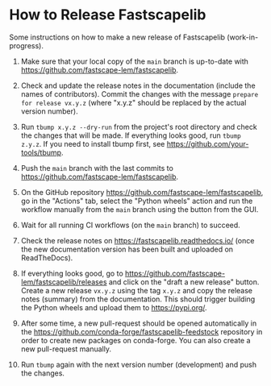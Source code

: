 # How to Release Fastscapelib

Some instructions on how to make a new release of Fastscapelib
(work-in-progress).

1. Make sure that your local copy of the ``main`` branch is up-to-date with
   https://github.com/fastscape-lem/fastscapelib.

2. Check and update the release notes in the documentation (include the names of
   contributors). Commit the changes with the message ``prepare for release
   vx.y.z`` (where "x.y.z" should be replaced by the actual version number).

3. Run ``tbump x.y.z --dry-run`` from the project's root directory and check the
   changes that will be made. If everything looks good, run ``tbump z.y.z``. If
   you need to install tbump first, see https://github.com/your-tools/tbump.

4. Push the ``main`` branch with the last commits to
   https://github.com/fastscape-lem/fastscapelib.

5. On the GitHub repository https://github.com/fastscape-lem/fastscapelib,
   go in the "Actions" tab, select the "Python wheels" action and run the
   workflow manually from the ``main`` branch using the button from the GUI.

6. Wait for all running CI workflows (on the ``main`` branch) to succeed.

7. Check the release notes on https://fastscapelib.readthedocs.io/ (once the new
   documentation version has been built and uploaded on ReadTheDocs).

8. If everything looks good, go to
   https://github.com/fastscape-lem/fastscapelib/releases and click on the
   "draft a new release" button. Create a new release ``vx.y.z`` using the tag
   ``x.y.z`` and copy the release notes (summary) from the documentation. This
   should trigger building the Python wheels and upload them to
   https://pypi.org/.

9. After some time, a new pull-request should be opened automatically in the
   https://github.com/conda-forge/fastscapelib-feedstock repository in order to
   create new packages on conda-forge. You can also create a new pull-request
   manually.

10. Run ``tbump`` again with the next version number (development) and push the
    changes.
